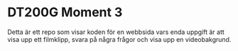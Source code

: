 # DT200G Moment 3

Detta är ett repo som visar koden för en webbsida vars enda uppgift är att visa upp ett filmklipp, svara på några frågor och visa upp en videobakgrund.